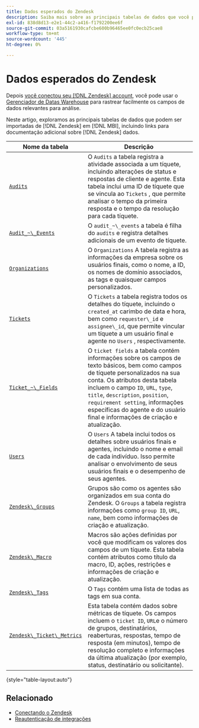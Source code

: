 ```yaml
---
title: Dados esperados do Zendesk
description: Saiba mais sobre as principais tabelas de dados que você pode importar do Zendesk para o MBI, incluindo links para a documentação adicional sobre os dados do Zendesk.
exl-id: 838d8d13-e2e1-44c2-a416-f1792200ee6f
source-git-commit: 03a5161930cafcbe600b96465ee0fc0ecb25cae8
workflow-type: tm+mt
source-wordcount: '445'
ht-degree: 0%

---
```


# Dados esperados do Zendesk

Depois [você conectou seu [!DNL Zendesk] account](../integrations/zendesk.md), você pode usar o [Gerenciador de Datas Warehouse](../../../data-analyst/data-warehouse-mgr/tour-dwm.md) para rastrear facilmente os campos de dados relevantes para análise.

Neste artigo, exploramos as principais tabelas de dados que podem ser importadas de [!DNL Zendesk] em [!DNL MBI], incluindo links para documentação adicional sobre [!DNL Zendesk] dados.

| Nome da tabela | Descrição |
|-----|-----|
| [`Audits`](https://developer.zendesk.com/rest_api/docs/core/ticket_audits) | O `Audits` a tabela registra a atividade associada a um tíquete, incluindo alterações de status e respostas de cliente e agente. Esta tabela inclui uma ID de tíquete que se vincula ao `Tickets` , que permite analisar o tempo da primeira resposta e o tempo da resolução para cada tíquete. |
| [`Audit_~\_Events`](https://developer.zendesk.com/rest_api/docs/core/ticket_audits#audit-events) | O `audit_~\_events` a tabela é filha do `audits` e registra detalhes adicionais de um evento de tíquete. |
| [`Organizations`](https://developer.zendesk.com/rest_api/docs/core/organizations) | O `Organizations` A tabela registra as informações da empresa sobre os usuários finais, como o nome, a ID, os nomes de domínio associados, as tags e quaisquer campos personalizados. |
| [`Tickets`](https://developer.zendesk.com/rest_api/docs/core/tickets) | O `Tickets` a tabela registra todos os detalhes do tíquete, incluindo o `created_at` carimbo de data e hora, bem como `requester\_id` e `assignee\_id`, que permite vincular um tíquete a um usuário final e agente no `Users` , respectivamente. |
| [`Ticket_~\_Fields`](https://developer.zendesk.com/rest_api/docs/core/ticket_fields) | O `ticket fields` a tabela contém informações sobre os campos de texto básicos, bem como campos de tíquete personalizados na sua conta. Os atributos desta tabela incluem o campo `ID`, `URL`, `type`, `title`, `description`, `position`, `requirement setting`, informações específicas do agente e do usuário final e informações de criação e atualização. |
| [`Users`](https://developer.zendesk.com/rest_api/docs/core/users) | O `Users` A tabela inclui todos os detalhes sobre usuários finais e agentes, incluindo o nome e email de cada indivíduo. Isso permite analisar o envolvimento de seus usuários finais e o desempenho de seus agentes. |
| [`Zendesk\_Groups`](https://developer.zendesk.com/rest_api/docs/core/groups) | Grupos são como os agentes são organizados em sua conta do Zendesk. O `Groups` a tabela registra informações como `group ID`, `URL`, `name`, bem como informações de criação e atualização. |
| [`Zendesk\_Macro`](https://developer.zendesk.com/rest_api/docs/core/macros) | Macros são ações definidas por você que modificam os valores dos campos de um tíquete. Esta tabela contém atributos como título da macro, ID, ações, restrições e informações de criação e atualização. |
| [`Zendesk\_Tags`](https://developer.zendesk.com/rest_api/docs/core/tags) | O `Tags` contém uma lista de todas as tags em sua conta. |
| [`Zendesk\_Ticket\_Metrics`](https://developer.zendesk.com/rest_api/docs/core/ticket_metrics#ticket-metrics) | Esta tabela contém dados sobre métricas de tíquete. Os campos incluem o `ticket ID`, `URL`e o número de grupos, destinatários, reaberturas, respostas, tempo de resposta (em minutos), tempo de resolução completo e informações da última atualização (por exemplo, status, destinatário ou solicitante). |

{style=&quot;table-layout:auto&quot;}

## Relacionado

* [Conectando o Zendesk](../integrations/zendesk.md)
* [Reautenticação de integrações](https://support.magento.com/hc/en-us/articles/360016733151-Reauthenticating-integrations)
